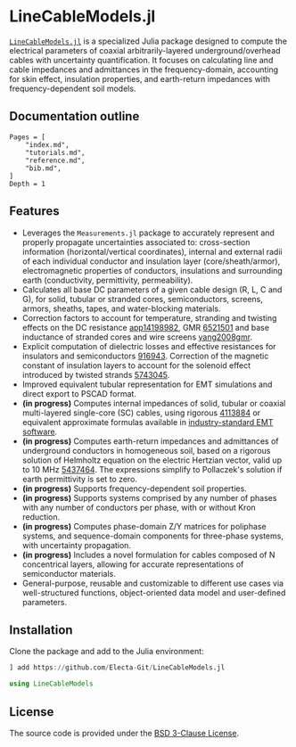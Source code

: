 # LineCableModels.jl

[`LineCableModels.jl`](https://github.com/Electa-Git/LineCableModels.jl) is a specialized Julia package designed to compute the electrical parameters of coaxial arbitrarily-layered underground/overhead cables with uncertainty quantification. It focuses on calculating line and cable impedances and admittances in the frequency-domain, accounting for skin effect, insulation properties, and earth-return impedances with frequency-dependent soil models.

## Documentation outline

```@contents
Pages = [
    "index.md",
    "tutorials.md",
    "reference.md",
    "bib.md",
]
Depth = 1
```

## Features

- Leverages the `Measurements.jl` package to accurately represent and properly propagate uncertainties associated to: cross-section information (horizontal/vertical coordinates), internal and external radii of each individual conductor and insulation layer (core/sheath/armor), electromagnetic properties of conductors, insulations and surrounding earth (conductivity, permittivity, permeability).
- Calculates all base DC parameters of a given cable design (R, L, C and G), for solid, tubular or stranded cores, semiconductors, screens, armors, sheaths, tapes,  and water-blocking materials.
- Correction factors to account for temperature, stranding and twisting effects on the DC resistance [app14198982](@cite), GMR [6521501](@cite) and base inductance of stranded cores and wire screens [yang2008gmr](@cite).
- Explicit computation of dielectric losses and effective resistances for insulators and semiconductors [916943](@cite). Correction of the magnetic constant of insulation layers to account for the solenoid effect introduced by twisted strands [5743045](@cite).
- Improved equivalent tubular representation for EMT simulations and direct export to PSCAD format.
- **(in progress)** Computes internal impedances of solid, tubular or coaxial multi-layered single-core (SC) cables, using rigorous [4113884](@cite) or equivalent approximate formulas available in [industry-standard EMT software](https://www.pscad.com/webhelp/EMTDC/Transmission_Lines/Deriving_System_Y_and_Z_Matrices.htm).
- **(in progress)** Computes earth-return impedances and admittances of underground conductors in homogeneous soil, based on a rigorous solution of Helmholtz equation on the electric Hertzian vector, valid up to 10 MHz [5437464](@cite). The expressions simplify to Pollaczek's solution if earth permittivity is set to zero.
- **(in progress)** Supports frequency-dependent soil properties.
- **(in progress)** Supports systems comprised by any number of phases with any number of conductors per phase, with or without Kron reduction.
- **(in progress)** Computes phase-domain Z/Y matrices for poliphase systems, and sequence-domain components for three-phase systems, with uncertainty propagation.
- **(in progress)** Includes a novel formulation for cables composed of N concentrical layers, allowing for accurate representations of semiconductor materials.
- General-purpose, reusable and customizable to different use cases via well-structured functions, object-oriented data model and user-defined parameters.

## Installation

Clone the package and add to the Julia environment:

```julia
] add https://github.com/Electa-Git/LineCableModels.jl
```

```julia
using LineCableModels
```

## License

The source code is provided under the [BSD 3-Clause License](https://github.com/Electa-Git/LineCableModels.jl/LICENSE).
